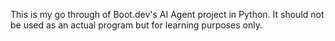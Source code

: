 This is my go through of Boot.dev's AI Agent project in Python. It should not be used as an actual program but for learning purposes only.